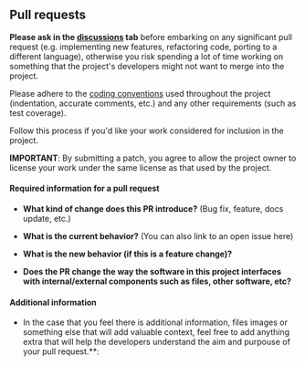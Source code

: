 <a name="pull-requests"></a>
## Pull requests


**Please ask in the [discussions](https://github.com/RI-SE/ATOS/discussions) tab** before embarking on any significant pull request (e.g. implementing new features, refactoring code, porting to a different language),
otherwise you risk spending a lot of time working on something that the
project's developers might not want to merge into the project. 

Please adhere to the [coding conventions](https://github.com/RI-SE/ATOS/wiki/Coding-Conventions) used throughout the project (indentation,
accurate comments, etc.) and any other requirements (such as test coverage).

Follow this process if you'd like your work considered for inclusion in the
project.

**IMPORTANT**: By submitting a patch, you agree to allow the project owner to
license your work under the same license as that used by the project.


#### Required information for a pull request


* **What kind of change does this PR introduce?** (Bug fix, feature, docs update, etc.)


* **What is the current behavior?** (You can also link to an open issue here)


* **What is the new behavior (if this is a feature change)?**


* **Does the PR change the way the software in this project interfaces with internal/external components such as files, other software, etc?**

#### Additional information
* In the case that you feel there is additional information, files images or something else that will add valuable context, feel free to add anything extra that will help the developers understand the aim and purpouse of your pull request.**:


